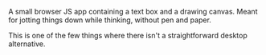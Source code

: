 A small browser JS app containing a text box and a drawing canvas. Meant for jotting things down while thinking, without pen and paper.

This is one of the few things where there isn't a straightforward desktop alternative.
